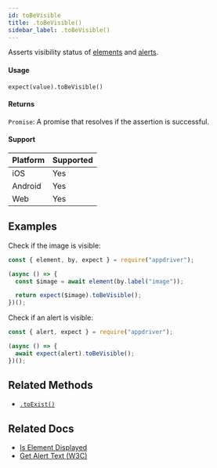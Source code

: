 ```yaml
---
id: toBeVisible
title: .toBeVisible()
sidebar_label: .toBeVisible()
---
```


Asserts visibility status of [elements](../element.md) and [alerts](../alert.md).

#### Usage

```text
expect(value).toBeVisible()
```

#### Returns

`Promise`: A promise that resolves if the assertion is successful.

#### Support

| Platform | Supported |
| -------- | --------- |
| iOS      | Yes       |
| Android  | Yes       |
| Web      | Yes       |

## Examples

Check if the image is visible:

```javascript
const { element, by, expect } = require("appdriver");

(async () => {
  const $image = await element(by.label("image"));

  return expect($image).toBeVisible();
})();
```

Check if an alert is visible:

```javascript
const { alert, expect } = require("appdriver");

(async () => {
  await expect(alert).toBeVisible();
})();
```

## Related Methods

- [`.toExist()`](./toExist.md)

## Related Docs

- [Is Element Displayed](http://appium.io/docs/en/commands/element/attributes/displayed/)
- [Get Alert Text (W3C)](https://www.w3.org/TR/webdriver/#get-alert-text)